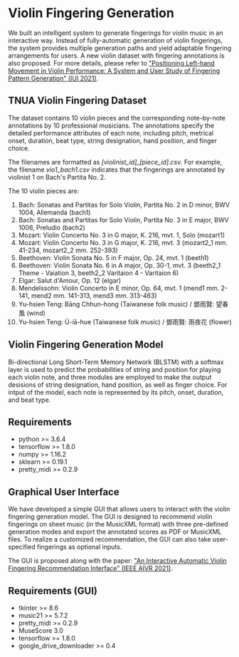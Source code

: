 # Violin Fingering Generation

We built an intelligent system to generate fingerings for violin music in an interactive way. Instead of fully-automatic generation of violin fingerings, the system provides multiple generation paths and yield adaptable fingering arrangements for users. A new violin dataset with fingering annotations is also proposed. For more details, please refer to ["Positioning Left-hand Movement in Violin Performance: A System and User Study of Fingering Pattern Generation" (IUI 2021)](https://dl.acm.org/doi/abs/10.1145/3397481.3450661?sid=SCITRUS).

## TNUA Violin Fingering Dataset ##
The dataset contains 10 violin pieces and the corresponding note-by-note annotations by 10 professional musicians. The annotations specify the detailed performance attributes of each note, including pitch, metrical onset, duration, beat type, string designation, hand position, and finger choice.

The filenames are formatted as *[violinist_id]_[piece_id].csv*. For example, the filename *vio1_bach1.csv* indicates that the fingerings are annotated by violinist 1 on Bach's Partita No. 2.

The 10 violin pieces are:
1. Bach: Sonatas and Partitas for Solo Violin, Partita No. 2 in D minor, BWV 1004, Allemanda (bach1)
2. Bach: Sonatas and Partitas for Solo Violin, Partita No. 3 in E major, BWV 1006, Preludio (bach2)
3. Mozart: Violin Concerto No. 3 in G major, K. 216, mvt. 1, Solo (mozart1)
4. Mozart: Violin Concerto No. 3 in G major, K. 216, mvt. 3 (mozart2_1 mm. 41-234, mozart2_2 mm. 252-393)
5. Beethoven: Violin Sonata No. 5 in F major, Op. 24, mvt. 1 (beeth1)
6. Beethoven: Violin Sonata No. 6 in A major, Op. 30-1, mvt. 3 (beeth2_1 Theme - Vaiation 3, beeth2_2 Varitaion 4 - Varitaion 6)
7. Elgar: Salut d'Amour, Op. 12 (elgar)
8. Mendelssohn: Violin Concerto in E minor, Op. 64, mvt. 1 (mend1 mm. 2-141, mend2 mm. 141-313, mend3 mm. 313-463)
9. Yu-hsien Teng: Bāng Chhun-hong (Taiwanese folk music) / 鄧雨賢: 望春風 (wind)
10. Yu-hsien Teng: Ú-iā-hue (Taiwanese folk music) / 鄧雨賢: 雨夜花 (flower)

## Violin Fingering Generation Model
Bi-directional Long Short-Term Memory Network (BLSTM) with a softmax layer is used to predict the probabilities of string and position for playing each violin note, and three modules are employed to make the output desisions of string designation, hand position, as well as finger choice. For intput of the model, each note is represented by its pitch, onset, duration, and beat type.

## Requirements
 * python >= 3.6.4
 * tensorflow >= 1.8.0
 * numpy >= 1.16.2
 * sklearn >= 0.19.1
 * pretty_midi >= 0.2.9

## Graphical User Interface
We have developed a simple GUI that allows users to interact with the violin fingering generation model. The GUI is designed to recommend violin fingerings on sheet music (in the MusicXML format) with three pre-defined generation modes and export the annotated scores as PDF or MusicXML files. To realize a customized recommendation, the GUI can also take user-specified fingerings as optional inputs. 

The GUI is proposed along with the paper: ["An Interactive Automatic Violin Fingering Recommendation Interface" (IEEE AIVR 2021)](...).

## Requirements (GUI)
 * tkinter >= 8.6
 * music21 >= 5.7.2
 * pretty_midi >= 0.2.9
 * MuseScore 3.0
 * tensorflow >= 1.8.0
 * google_drive_downloader >= 0.4

